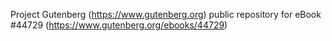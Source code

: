 Project Gutenberg (https://www.gutenberg.org) public repository for eBook #44729 (https://www.gutenberg.org/ebooks/44729)
